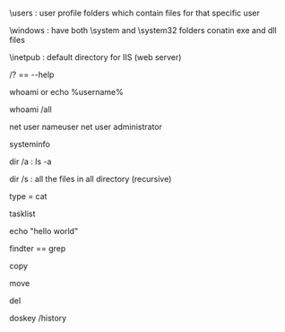 \users : user profile folders which contain files for that specific user

\windows : 
have both \system and \system32 folders
conatin exe and dll files

\inetpub : 
default directory for IIS (web server)

/? == --help

whoami or echo %username%

whoami /all

net user nameuser
net user administrator

systeminfo

dir /a : ls -a

dir /s : all the files in all directory (recursive)

type = cat

tasklist

echo "hello world"

findter == grep

copy 

move 

del 

doskey /history


